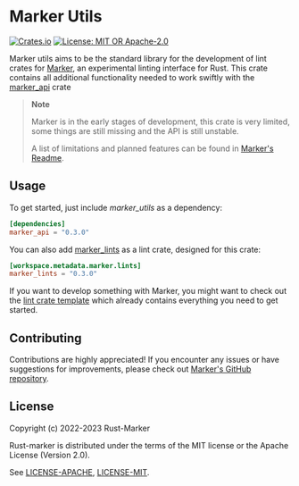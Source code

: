 # Marker Utils

[![Crates.io](https://img.shields.io/crates/v/marker_utils.svg)](https://crates.io/crates/marker_utils)
[![License: MIT OR Apache-2.0](https://img.shields.io/crates/l/marker_utils.svg)](#license)

Marker utils aims to be the standard library for the development of lint crates for [Marker], an experimental linting interface for Rust. This crate contains all additional functionality needed to work swiftly with the [marker_api] crate

> **Note**
>
> Marker is in the early stages of development, this crate is very limited, some things are still missing and the API is still unstable.
>
> A list of limitations and planned features can be found in [Marker's Readme].

[Marker]: https://github.com/rust-marker/marker
[Marker's Readme]: https://github.com/rust-marker/marker/blob/master/README.md
[marker_api]: https://crates.io/crates/marker_api

## Usage

To get started, just include *marker_utils* as a dependency:

<!-- region replace-version stable -->
```toml
[dependencies]
marker_api = "0.3.0"
```

You can also add [marker_lints] as a lint crate, designed for this crate:

```toml
[workspace.metadata.marker.lints]
marker_lints = "0.3.0"
```
<!-- endregion replace-version stable -->

If you want to develop something with Marker, you might want to check out the [lint crate template] which already contains everything you need to get started.

[lint crate template]: https://github.com/rust-marker/lint-crate-template
[marker_api]: https://crates.io/crates/marker_api
[cargo_marker]: https://crates.io/crates/cargo_marker
[marker_lints]: https://crates.io/crates/marker_lints

## Contributing

Contributions are highly appreciated! If you encounter any issues or have suggestions for improvements, please check out [Marker's GitHub repository](https://github.com/rust-marker/marker).

## License

Copyright (c) 2022-2023 Rust-Marker

Rust-marker is distributed under the terms of the MIT license or the Apache License (Version 2.0).

See [LICENSE-APACHE](https://github.com/rust-marker/marker/blob/master/LICENSE-APACHE), [LICENSE-MIT](https://github.com/rust-marker/marker/blob/master/LICENSE-MIT).
